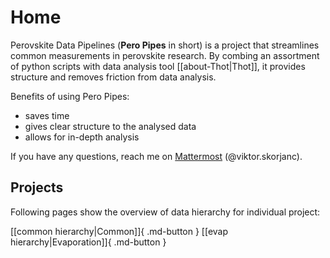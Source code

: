 # Home
Perovskite Data Pipelines (**Pero Pipes** in short) is a project that streamlines common measurements in perovskite research. By combing an assortment of python scripts with data analysis tool [[about-Thot|Thot]], it provides structure and removes friction from data analysis.  

Benefits of using Pero Pipes:  

- saves time
- gives clear structure to the analysed data
- allows for in-depth analysis

If you have any questions, reach me on [Mattermost](https://mattermost.hzdr.de/hzb-pero) (@viktor.skorjanc).

## Projects
Following pages show the overview of data hierarchy for individual project:  

[[common hierarchy|Common]]{ .md-button }
[[evap hierarchy|Evaporation]]{ .md-button }


